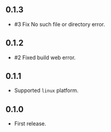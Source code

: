 ## 0.1.3

- #3 Fix  No such file or directory error.

## 0.1.2

- #2 Fixed build web error.

## 0.1.1

- Supported `linux` platform.

## 0.1.0

- First release.

